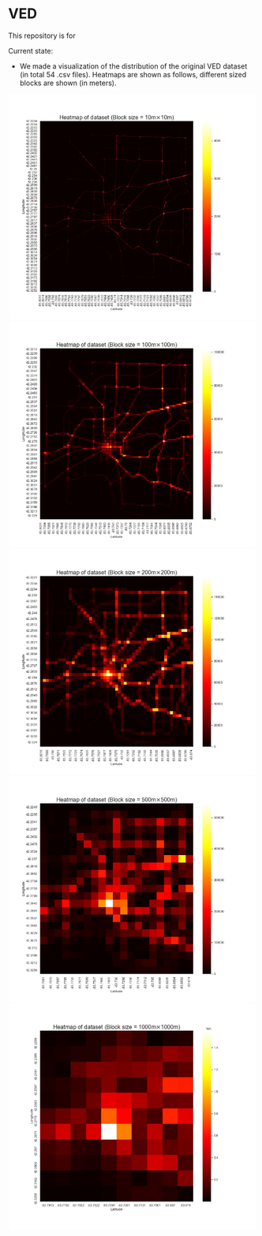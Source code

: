 # VED



This repository is for 

Current state:
+ We made a visualization of the distribution of the original VED dataset (in total 54 .csv files). Heatmaps are shown as follows, different sized blocks are shown (in meters).

<center class="half">
    <img src="images/heatmap_10.jpg" width="500"/><img src="images/heatmap_100.jpg" width="500"/>
</center>
<center class="half">
    <img src="images/heatmap_200.jpg" width="500"/><img src="images/heatmap_500.jpg" width="500"/>
</center>
<center class="half">
    <img src="images/heatmap_1000.jpg" width="500"/>
</center>
